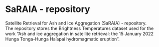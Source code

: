 # SaRAIA - repository

Satellite Retrieval for Ash and Ice Aggregation (SaRAIA) - repository. <br />
The repository stores the Brightness Temperatures dataset used for the work “Ash and ice aggregation in satellite retrieval: the 15 January 2022 Hunga Tonga-Hunga Ha’apai hydromagmatic eruption”.
